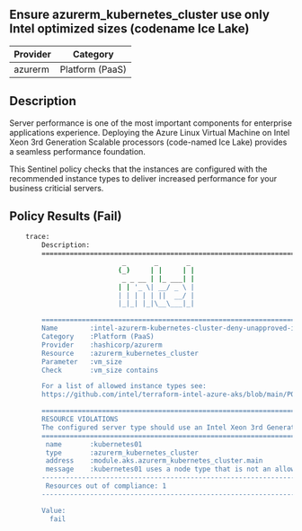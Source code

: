 ## Ensure azurerm_kubernetes_cluster use only Intel optimized sizes (codename Ice Lake)

| Provider            | Category                 |
|---------------------|--------------------------|
| azurerm             | Platform (PaaS)          |

## Description

Server performance is one of the most important components for enterprise applications experience. Deploying the Azure Linux Virtual Machine on Intel Xeon 3rd Generation Scalable processors (code-named Ice Lake) provides a seamless performance foundation.

This Sentinel policy checks that the instances are configured with the recommended instance types to deliver increased performance for your business criticial servers.

## Policy Results (Fail)

```bash
    trace:
        Description:
        ========================================================================
                            _       _       _
                           (_)     | |     | |
                            _ _ __ | |_ ___| |
                           | | '_ \| __/ _ \ |
                           | | | | | ||  __/ |
                           |_|_| |_|\__\___|_|

        ========================================================================
        Name        :intel-azurerm-kubernetes-cluster-deny-unapproved-instance-types.sentinel
        Category    :Platform (PaaS)
        Provider    :hashicorp/azurerm
        Resource    :azurerm_kubernetes_cluster
        Parameter   :vm_size
        Check       :vm_size contains

        For a list of allowed instance types see:
        https://github.com/intel/terraform-intel-azure-aks/blob/main/POLICIES.md

        ========================================================================
        RESOURCE VIOLATIONS
        The configured server type should use an Intel Xeon 3rd Generation Scalable processor (code-named Ice Lake)
        ========================================================================
         name       :kubernetes01
         type       :azurerm_kubernetes_cluster
         address    :module.aks.azurerm_kubernetes_cluster.main
         message    :kubernetes01 uses a node type that is not an allowed server type.
        ------------------------------------------------------------------------
         Resources out of compliance: 1
        ------------------------------------------------------------------------

        Value:
          fail
```
